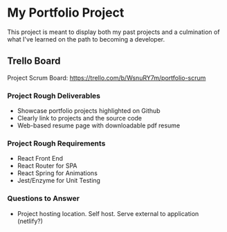 # My Portfolio Project

This project is meant to display both my past projects and a culmination of what I've learned on the path to becoming a developer.

## Trello Board

Project Scrum Board: https://trello.com/b/WsnuRY7m/portfolio-scrum

### Project Rough Deliverables

-   Showcase portfolio projects highlighted on Github
-   Clearly link to projects and the source code
-   Web-based resume page with downloadable pdf resume

### Project Rough Requirements

-   React Front End
-   React Router for SPA
-   React Spring for Animations
-   Jest/Enzyme for Unit Testing

### Questions to Answer

-   Project hosting location. Self host. Serve external to application (netlify?)
